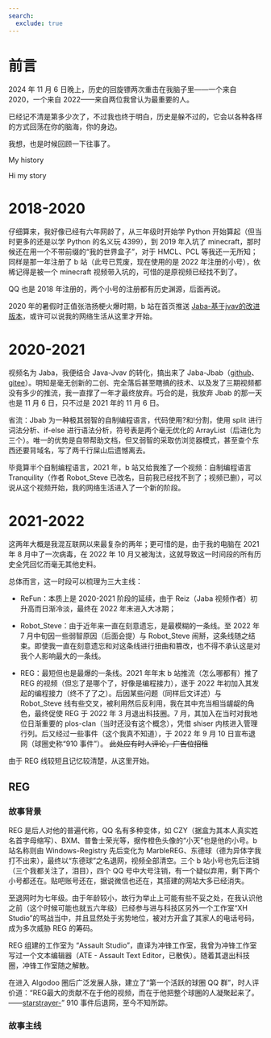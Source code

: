 ```yaml
---
search:
  exclude: true
---
```


# 前言

2024 年 11 月 6 日晚上，历史的回旋镖两次重击在我脑子里——一个来自 2020，一个来自 2022——来自两位我曾认为最重要的人。

已经记不清是第多少次了，不过我也终于明白，历史是躲不过的，它会以各种各样的方式回荡在你的脑海，你的身边。

我想，也是时候回顾一下往事了。

My history

Hi my story

# 2018-2020

仔细算来，我好像已经有六年网龄了，从三年级时开始学 Python 开始算起（但当时更多的还是以学 Python 的名义玩 4399），到 2019 年入坑了 minecraft，那时候还在用一个不带前缀的“我的世界盒子”，对于 HMCL、PCL 等我还一无所知；同样是那一年注册了 b 站（此号已荒废，现在使用的是 2022 年注册的小号），依稀记得是被一个 minecraft 视频带入坑的，可惜的是原视频已经找不到了。

QQ 也是 2018 年注册的，两个小号的注册都有历史渊源，后面再说。

2020 年的暑假时正值张浩扬梗火爆时期，b 站在首页推送 [Jaba-基于jvav的改进版本](https://www.bilibili.com/video/BV1wa4y1i7YX/)，或许可以说我的网络生活从这里才开始。

# 2020-2021

视频名为 Jaba，我便结合 Java-Jvav 的转化，搞出来了 Jaba-Jbab（[github](https://github.com/xiaohuangren1001/Jbab)、[gitee](https://gitee.com/foolish-shabby/Jbab)）。明知是毫无创新的二创、完全落后甚至瞎搞的技术、以及发了三期视频都没有多少的推流，我一直撑了一年才最终放弃。巧合的是，我放弃 Jbab 的那一天也是 11 月 6 日，只不过是 2021 年的 11 月 6 日。

省流：Jbab 为一种极其弱智的自制编程语言，代码使用?和!分割，使用 split 进行词法分析、if-else 进行语法分析，符号表是两个毫无优化的 ArrayList（后进化为三个）。唯一的优势是自带帮助文档，但又弱智的采取仿浏览器模式，甚至查个东西还要背域名，写了两千行屎山后遗憾离去。

毕竟算半个自制编程语言，2021 年，b 站又给我推了一个视频：自制编程语言 Tranquility（作者 Robot_Steve 已改名，目前我已经找不到了；视频已删），可以说从这个视频开始，我的网络生活进入了一个新的阶段。

# 2021-2022

这两年大概是我混互联网以来最复杂的两年；更可惜的是，由于我的电脑在 2021 年 8 月中了一次病毒，在 2022 年 10 月又被淘汰，这就导致这一时间段的所有历史全凭回忆而毫无其他史料。

总体而言，这一时段可以梳理为三大主线：

- ReFun：本质上是 2020-2021 阶段的延续，由于 Reiz（Jaba 视频作者）初升高而日渐冷淡，最终在 2022 年末进入大冰期；

- Robot_Steve：由于近年来一直在刻意遗忘，是最模糊的一条线。至 2022 年 7 月中旬因一些弱智原因（后面会提）与 Robot_Steve 闹掰，这条线随之结束。即使我一直在刻意遗忘和对这条线进行扭曲和篡改，也不得不承认这是对我个人影响最大的一条线。

- REG：最短但也是最爆的一条线。2021 年年末 b 站推流（怎么哪都有）推了 REG 的视频（但忘了是哪个了，好像是编程接力），遂于 2022 年初加入其发起的编程接力（终不了了之）。后因某些问题（同样后文详述）与 Robot_Steve 线有些交叉，被利用然后反利用，我在其中充当相当龌龊的角色，最终促使 REG 于 2022 年 3 月退出科技圈。7 月，其加入在当时对我地位日渐重要的 plos-clan（当时还没有这个概念），凭借 shiser 内核进入管理行列。后又经过一些事件（这个我真不知道），于 2022 年 9 月 10 日宣布退网（球圈史称“910 事件”）。 ~~此处应有时人评论，广告位招租~~

由于 REG 线较短且记忆较清楚，从这里开始。

## REG

### 故事背景

REG 是后人对他的普遍代称，QQ 名有多种变体，如 CZY（据盒为其本人真实姓名首字母缩写）、BXM、普鲁士荣光等，据传橙色头像的“小天”也是他的小号。b 站名称则由 Windows-Registry 先后变化为 MarbleREG、东德球（德为异体字我打不出来），最终以“东德球”之名退网，视频全部清空。三个 b 站小号也先后注销（三个我都关注了，泪目），四个 QQ 号中大号注销，有一个疑似弃用，剩下两个小号都还在。贴吧账号还在，据说微信也还在，其搭建的网站大多已经消失。

至退网时为七年级。由于年龄较小，故行为举止上可能有些不妥之处，在我认识他之前（这个时候可能也就五六年级）已经参与进与科技区另外一个工作室“XH Studio”的骂战当中，并且显然处于劣势地位，被对方开盒了其家人的电话号码，成为多次威胁 REG 的筹码。

REG 组建的工作室为 “Assault Studio”，直译为冲锋工作室，我曾为冲锋工作室写过一个文本编辑器（ATE - Assault Text Editor，已散佚）。随着其退出科技圈，冲锋工作室随之解散。

在进入 Algodoo 圈后广泛发展人脉，建立了“第一个活跃的球圈 QQ 群”，时人评价道：“REG最大的贡献不在于他的视频，而在于他把整个球圈的人凝聚起来了。——[starstrayer-](https://space.bilibili.com/391339744)” 910 事件后退网，至今不知所踪。

### 故事主线